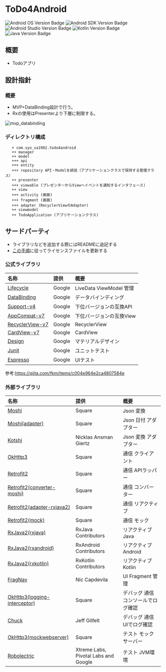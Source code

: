 # ToDo4Android

![Android OS Version Badge](https://img.shields.io/badge/Android-5.0~-green.svg)
![Android SDK Version Badge](https://img.shields.io/badge/Android_SDK-27-green.svg)
![Android Studio Version Badge](https://img.shields.io/badge/AndroidStudio-3.1.4-green.svg)
![Kotlin Version Badge](https://img.shields.io/badge/Kotlin-1.2.60-orange.svg)
![Java Version Badge](https://img.shields.io/badge/Java-8-red.svg)

## 概要

- Todoアプリ


## 設計指針

### 概要

* MVP+DataBinding設計で行う。
* Rxの使用はPresenterより下層に制限する。

![mvp_databinding](https://user-images.githubusercontent.com/1960883/44800976-c2985a80-abf2-11e8-9562-e6176bcaca66.png)

### ディレクトリ構成

```
   + com.syo_sa1982.todo4android
   ++ manager
   ++ model
   +++ api
   +++ entity
   +++ repository API・Modelを統括（アプリケーションクラスで保持する管理クラス）
   ++ presenter
   +++ viewable (プレゼンターからViewへイベントを通知するインタフェース)
   ++ view
   +++ activity (画面)
   +++ fragment (画面)
   +++ adapter (RecyclerViewのAdapter)
   ++ viewmodel
   ++ TodoApplication (アプリケーションクラス)
```

## サードパーティ

* ライブラリなどを追加する際にはREADMEに追記する
* [この手順](https://github.com/cookpad/license-tools-plugin/blob/master/README.md)に従ってライセンスファイルを更新する

### 公式ライブラリ

|名称|提供|概要|
|:--|:--|:--|
|[Lifecycle](https://developer.android.com/topic/libraries/architecture/adding-components#lifecycle)|Google|LiveData ViewModel 管理|
|[DataBinding](https://developer.android.com/topic/libraries/data-binding/?hl=ja)|Google|データバインディング|
|[Support-v4](https://developer.android.com/topic/libraries/support-library/features?hl=ja#v4)|Google|下位バージョンの互換API|
|[AppCompat-v7](https://developer.android.com/topic/libraries/support-library/features?hl=ja#v7)|Google|下位バージョンの互換View|
|[RecyclerView-v7](https://developer.android.com/topic/libraries/support-library/features?hl=ja#v7-recyclerview)|Google|RecyclerView|
|[CardView-v7](https://developer.android.com/topic/libraries/support-library/features?hl=ja#v7-cardview)|Google|CardView|
|[Design](https://developer.android.com/topic/libraries/support-library/features?hl=ja#design)|Google|マテリアルデザイン|
|[Junit](https://developer.android.com/topic/libraries/testing-support-library/index.html?hl=ja)|Google|ユニットテスト|
|[Espresso](https://developer.android.com/topic/libraries/testing-support-library/index.html?hl=ja)|Google|UIテスト|

参考:https://qiita.com/fkm/items/c004e964e2ca4807584e

### 外部ライブラリ

|名称|提供|概要|
|:--|:--|:--|
|[Moshi](https://github.com/square/moshi)|Square|Json 変換|
|[Moshi(adapter)](https://github.com/square/moshi/tree/master/adapters)|Square|Json 日付 アダプター|
|[Kotshi](https://github.com/ansman/kotshi)|Nicklas Ansman Giertz|Json 変換 アダプター|
|[OkHttp3](https://github.com/square/okhttp)|Square|通信 クライアント|
|[Retrofit2](https://github.com/square/retrofit)|Square|通信 APIラッパー|
|[Retrofit2(converter-moshi)](https://github.com/square/retrofit/tree/master/retrofit-converters/moshi)|Square|通信 コンバーター|
|[Retrofit2(adapter-rxjava2)](https://github.com/square/retrofit/tree/master/retrofit-adapters/rxjava2)|Square|通信 リアクティブ|
|[Retrofit2(mock)](https://github.com/square/retrofit/tree/master/retrofit-mock)|Square|通信 モック|
|[RxJava2(rxjava)](https://github.com/ReactiveX/RxJava)|RxJava Contributors|リアクティブ Java|
|[RxJava2(rxandroid)](https://github.com/ReactiveX/RxAndroid)|RxAndroid Contributors|リアクティブ Android|
|[RxJava2(rxkotlin)](https://github.com/ReactiveX/RxKotlin)|RxKotlin Contributors|リアクティブ Kotlin|
|[FragNav](https://github.com/ncapdevi/FragNav)|Nic Capdevila|UI Fragment 管理|
|[OkHttp3(logging-interceptor)](https://github.com/square/okhttp/tree/master/okhttp-logging-interceptor)|Square|デバッグ 通信 コンソールでログ確認|
|[Chuck](https://github.com/jgilfelt/chuck)|Jeff Gilfelt|デバッグ 通信 UIでログ確認|
|[OkHttp3(mockwebserver)](https://github.com/square/okhttp/tree/master/mockwebserver)|Square|テスト モックサーバー|
|[Robolectric](https://github.com/robolectric/robolectric)|Xtreme Labs, Pivotal Labs and Google|テスト JVM環境|
